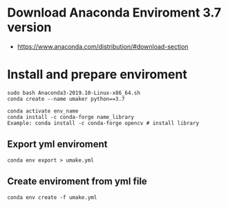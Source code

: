 # Download Anaconda Enviroment 3.7 version
- https://www.anaconda.com/distribution/#download-section

# Install and prepare enviroment
	sudo bash Anaconda3-2019.10-Linux-x86_64.sh
	conda create --name umaker python==3.7

	conda activate env_name  
	conda install -c conda-forge name_library
	Example: conda install -c conda-forge opencv # install library

## Export yml enviroment
	conda env export > umake.yml
## Create enviroment from yml file
	conda env create -f umake.yml



